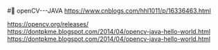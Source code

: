 #🌿  openCV---JAVA
https://www.cnblogs.com/hhl1011/p/16336463.html

https://opencv.org/releases/
https://dontpkme.blogspot.com/2014/04/opencv-java-hello-world.html
https://dontpkme.blogspot.com/2014/04/opencv-java-hello-world.html
